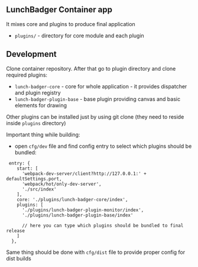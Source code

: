 ## LunchBadger Container app

It mixes core and plugins to produce final application

* `plugins/` - directory for core module and each plugin

## Development

Clone container repository. After that go to plugin directory and clone required plugins:
* `lunch-badger-core` - core for whole application - it provides dispatcher and plugin registry
* `lunch-badger-plugin-base` - base plugin providing canvas and basic elements for drawing

Other plugins can be installed just by using git clone (they need to reside inside `plugins` directory)

Important thing while building: 

* open `cfg/dev` file and find config entry to select which plugins should be bundled:

``` 
 entry: {
    start: [
      'webpack-dev-server/client?http://127.0.0.1:' + defaultSettings.port,
      'webpack/hot/only-dev-server',
      './src/index'
    ],
    core: './plugins/lunch-badger-core/index',
    plugins: [
      './plugins/lunch-badger-plugin-monitor/index',
      './plugins/lunch-badger-plugin-base/index'
      
      // here you can type which plugins should be bundled to final release
    ]
  },
```

Same thing should be done with `cfg/dist` file to provide proper config for dist builds
